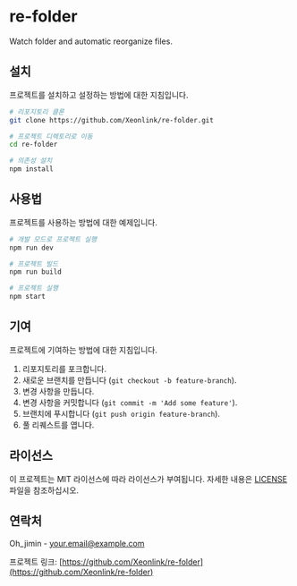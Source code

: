 # re-folder

Watch folder and automatic reorganize files.

## 설치

프로젝트를 설치하고 설정하는 방법에 대한 지침입니다.

```bash
# 리포지토리 클론
git clone https://github.com/Xeonlink/re-folder.git

# 프로젝트 디렉토리로 이동
cd re-folder

# 의존성 설치
npm install
```

## 사용법

프로젝트를 사용하는 방법에 대한 예제입니다.

```bash
# 개발 모드로 프로젝트 실행
npm run dev

# 프로젝트 빌드
npm run build

# 프로젝트 실행
npm start
```

## 기여

프로젝트에 기여하는 방법에 대한 지침입니다.

1. 리포지토리를 포크합니다.
2. 새로운 브랜치를 만듭니다 (`git checkout -b feature-branch`).
3. 변경 사항을 만듭니다.
4. 변경 사항을 커밋합니다 (`git commit -m 'Add some feature'`).
5. 브랜치에 푸시합니다 (`git push origin feature-branch`).
6. 풀 리퀘스트를 엽니다.

## 라이선스

이 프로젝트는 MIT 라이선스에 따라 라이선스가 부여됩니다. 자세한 내용은 [LICENSE](LICENSE) 파일을 참조하십시오.

## 연락처

Oh_jimin - [your.email@example.com](mailto:your.email@example.com)

프로젝트 링크: [https://github.com/Xeonlink/re-folder](https://github.com/Xeonlink/re-folder)
